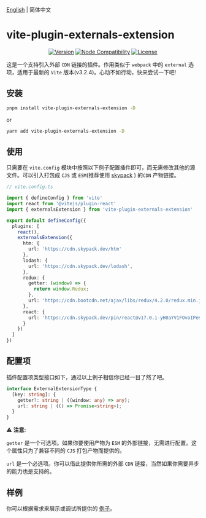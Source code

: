 [English](./README.md) | 简体中文

# vite-plugin-externals-extension

<p align="center">
  <a href="https://www.npmjs.com/package/vite-plugin-externals-extension"><img src="https://badgen.net/npm/v/vite-plugin-externals-extension" alt="Version"></a>
  <a href="https://nodejs.org/en/about/releases/"><img src="https://img.shields.io/node/v/vite.svg" alt="Node Compatibility"></a>
  <a href="https://www.npmjs.com/package/@originjs/vite-plugin-federation"><img src="https://badgen.net/npm/license/vite-plugin-externals-extension" alt="License"></a>
 </p>

这是一个支持引入外部 `CDN` 链接的插件。作用类似于 `webpack` 中的 `external` 选项，适用于最新的 `Vite` 版本(v3.2.4)。心动不如行动，快来尝试一下吧!

## 安装

```bash
pnpm install vite-plugin-externals-extension -D
```

or

```bash
yarn add vite-plugin-externals-extension -D
```

## 使用

只需要在 `vite.config` 模块中按照以下例子配置插件即可，而无需修改其他的源文件。可以引入打包成 `CJS` 或 `ESM`(推荐使用 [skypack](https://www.skypack.dev/) ) 的`CDN` 产物链接。

```ts
// vite.config.ts

import { defineConfig } from 'vite'
import react from '@vitejs/plugin-react'
import { externalsExtension } from 'vite-plugin-externals-extension'

export default defineConfig({
  plugins: [
    react(),
    externalsExtension({
      htm: {
        url: 'https://cdn.skypack.dev/htm'
      },
      lodash: {
        url: 'https://cdn.skypack.dev/lodash',
      },
      redux: {
        getter: (window) => {
          return window.Redux;
        },
        url: 'https://cdn.bootcdn.net/ajax/libs/redux/4.2.0/redux.min.js'
      },
      react: {
        url: 'https://cdn.skypack.dev/pin/react@v17.0.1-yH0aYV1FOvoIPeKBbHxg/mode=imports/optimized/react.js',
      }
    })
  ]
})

```

## 配置项

插件配置项类型接口如下，通过以上例子相信你已经一目了然了吧。

```ts
interface ExternalExtensionType {
  [key: string]: {
    getter?: string | ((window: any) => any);
    url: string | (() => Promise<string>);
  }
}
```

⚠️ **注意:**

`getter` 是一个可选项。如果你要使用产物为 `ESM` 的外部链接，无需进行配置。这个属性只为了兼容不同的 `CJS` 打包产物而提供的。

`url` 是一个必选项。你可以借此提供你所需的外部 `CDN` 链接，当然如果你需要异步的能力也是支持的。

## 样例

你可以根据需求来展示或调试所提供的 [例子](https://github.com/XiSenao/vite-plugin-externals-extension/tree/main/examples)。
